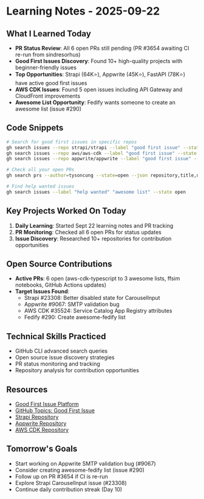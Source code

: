 # Learning Notes - 2025-09-22

## What I Learned Today
- **PR Status Review**: All 6 open PRs still pending (PR #3654 awaiting CI re-run from sindresorhus)
- **Good First Issues Discovery**: Found 10+ high-quality projects with beginner-friendly issues
- **Top Opportunities**: Strapi (64K⭐), Appwrite (45K⭐), FastAPI (78K⭐) have active good first issues
- **AWS CDK Issues**: Found 5 open issues including API Gateway and CloudFront improvements
- **Awesome List Opportunity**: Fedify wants someone to create an awesome list (issue #290)

## Code Snippets
```bash
# Search for good first issues in specific repos
gh search issues --repo strapi/strapi --label "good first issue" --state open
gh search issues --repo aws/aws-cdk --label "good first issue" --state open
gh search issues --repo appwrite/appwrite --label "good first issue" --state open

# Check all your open PRs
gh search prs --author=tysoncung --state=open --json repository,title,url,updatedAt

# Find help wanted issues
gh search issues --label "help wanted" "awesome list" --state open
```

## Key Projects Worked On Today
1. **Daily Learning**: Started Sept 22 learning notes and PR tracking
2. **PR Monitoring**: Checked all 6 open PRs for status updates
3. **Issue Discovery**: Researched 10+ repositories for contribution opportunities

## Open Source Contributions
- **Active PRs**: 6 open (aws-cdk-typescript to 3 awesome lists, ffsim notebooks, GitHub Actions updates)
- **Target Issues Found**:
  - Strapi #23308: Better disabled state for CarouselInput
  - Appwrite #9067: SMTP validation bug
  - AWS CDK #35524: Service Catalog App Registry attributes
  - Fedify #290: Create awesome-fedify list

## Technical Skills Practiced
- GitHub CLI advanced search queries
- Open source issue discovery strategies
- PR status monitoring and tracking
- Repository analysis for contribution opportunities

## Resources
- [Good First Issue Platform](https://goodfirstissue.dev)
- [GitHub Topics: Good First Issue](https://github.com/topics/good-first-issue)
- [Strapi Repository](https://github.com/strapi/strapi)
- [Appwrite Repository](https://github.com/appwrite/appwrite)
- [AWS CDK Repository](https://github.com/aws/aws-cdk)

## Tomorrow's Goals
- Start working on Appwrite SMTP validation bug (#9067)
- Consider creating awesome-fedify list (issue #290)
- Follow up on PR #3654 if CI is re-run
- Explore Strapi CarouselInput issue (#23308)
- Continue daily contribution streak (Day 10)
